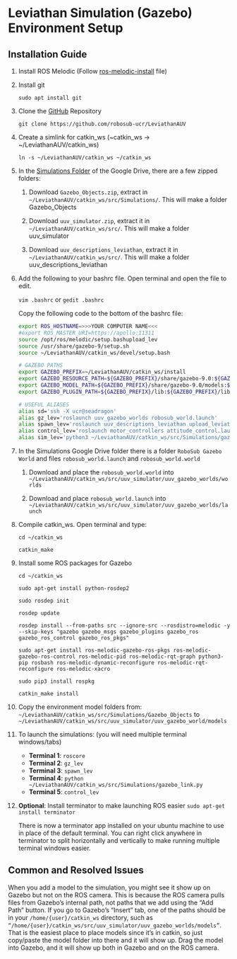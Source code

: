 # Leviathan Simulation (Gazebo) Environment Setup

## Installation Guide
1. Install ROS Melodic (Follow [ros-melodic-install](/docs/sub-setup/ros-melodic-install) file)
2. Install git
    
    `sudo apt install git`
3. Clone the [GitHub](https://github.com/robosub-ucr/LeviathanAUV) Repository

    `git clone https://github.com/robosub-ucr/LeviathanAUV`
4. Create a simlink for catkin_ws (~catkin_ws -> ~/LeviathanAUV/catkin_ws)

    `ln -s ~/LeviathanAUV/catkin_ws ~/catkin_ws`
5. In the [Simulations Folder](https://drive.google.com/drive/folders/19kHElDDrDg2vB-SCCIpL52dIEHC7Jh83?usp=share_link) of the Google Drive, there are a few zipped folders:
   
    1. Download `Gazebo_Objects.zip`, extract in `~/LeviathanAUV/catkin_ws/src/Simulations/`. This will make a folder Gazebo_Objects

    2. Download `uuv_simulator.zip`, extract it in `~/LeviathanAUV/catkin_ws/src/`. This will make a folder uuv_simulator

    3. Download `uuv_descriptions_leviathan`, extract it in `~/LeviathanAUV/catkin_ws/src/`. This will make a folder uuv_descriptions_leviathan

6. Add the following to your bashrc file. Open terminal and open the file to edit.
    
    `vim .bashrc` or `gedit .bashrc`

     Copy the following code to the bottom of the bashrc file:
     ```bash
    export ROS_HOSTNAME=>>>YOUR COMPUTER NAME<<<
    #export ROS_MASTER_URI=https://apollo:11311
    source /opt/ros/melodic/setup.bashupload_lev
    source /usr/share/gazebo-9/setup.sh
    source ~/LeviathanAUV/catkin_ws/devel/setup.bash

    # GAZEBO PATHS
    export GAZEBO_PREFIX=~/LeviathanAUV/catkin_ws/install
    export GAZEBO_RESOURCE_PATH=${GAZEBO_PREFIX}/share/gazebo-9.0:${GAZEBO_RESOURCE_PATH}
    export GAZEBO_MODEL_PATH=${GAZEBO_PREFIX}/share/gazebo-9.0/models:${GAZEBO_MODEL_PATH}
    export GAZEBO_PLUGIN_PATH=${GAZEBO_PREFIX}/lib:${GAZEBO_PREFIX}/lib/x86_64-linux-gnu:${ GAZEBO_PLUGIN_PATH}

    # USEFUL ALIASES
    alias sd='ssh -X ucr@seadragon'
    alias gz_lev='roslaunch uuv_gazebo_worlds robosub_world.launch'
    alias spawn_lev='roslaunch uuv_descriptions_leviathan upload_leviathan.launch mode:=default x:=0 y:=0 z:=-50 namespace:=leviathan'
    alias control_lev='roslaunch motor_controllers attitude_control.launch'
    alias sim_lev='python3 ~/LeviathanAUV/catkin_ws/src/Simulations/gazebo_link.py'
     ``` 
7. In the Simulations Google Drive folder there is a folder `RoboSub Gazebo World` and files `robosub_world.launch` and `robosub_world.world`

    1. Download and place the `robosub_world.world` into `~/LeviathanAUV/catkin_ws/src/uuv_simulator/uuv_gazebo_worlds/worlds`

    2. Download and place `robosub_world.launch` into `~/LeviathanAUV/catkin_ws/src/uuv_simulator/uuv_gazebo_worlds/launch`

8. Compile catkin_ws. Open terminal and type:

    `cd ~/catkin_ws`

    `catkin_make`

9. Install some ROS packages for Gazebo
    
    `cd ~/catkin_ws`

    `sudo apt-get install python-rosdep2`

    `sudo rosdep init`

    `rosdep update`

    `rosdep install --from-paths src --ignore-src --rosdistro=melodic -y --skip-keys "gazebo gazebo_msgs gazebo_plugins gazebo_ros gazebo_ros_control gazebo_ros_pkgs"`

    `sudo apt-get install ros-melodic-gazebo-ros-pkgs ros-melodic-gazebo-ros-control ros-melodic-pid ros-melodic-rqt-graph python3-pip rosbash ros-melodic-dynamic-reconfigure ros-melodic-rqt-reconfigure ros-melodic-xacro`

    `sudo pip3 install rospkg`

    `catkin_make install`

10. Copy the environment model folders from:
    `~/LeviathanAUV/catkin_ws/src/Simulations/Gazebo_Objects` to `~/LeviathanAUV/catkin_ws/src/uuv_simulator/uuv_gazebo_world/models`

11. To launch the simulations: (you will need multiple terminal windows/tabs)
    * **Terminal 1**: `roscore`
    * **Terminal 2**: `gz_lev`
    * **Terminal 3**: `spawn_lev`
    * **Terminal 4**: `python ~/LeviathanAUV/catkin_ws/src/Simulations/gazebo_link.py`
    * **Terminal 5**: `control_lev`

12. **Optional**: Install terminator to make launching ROS easier
    `sudo apt-get install terminator`

    There is now a terminator app installed on your ubuntu machine to use in place of the default terminal. You can right click anywhere in terminator to split horizontally and vertically to make running multiple terminal windows easier. 

## Common and Resolved Issues
When you add a model to the simulation, you might see it show up on Gazebo but not on the ROS camera. This is because the ROS camera pulls files from Gazebo’s internal path, not paths that we add using the “Add Path” button. If you go to Gazebo’s “Insert” tab, one of the paths should be in your `/home/{user}/catkin_ws` directory, such as `“/home/{user}/catkin_ws/src/uuv_simulator/uuv_gazebo_worlds/models”`. That is the easiest place to place models since it’s in catkin, so just copy/paste the model folder into there and it will show up. Drag the model into Gazebo, and it will show up both in Gazebo and on the ROS camera.
